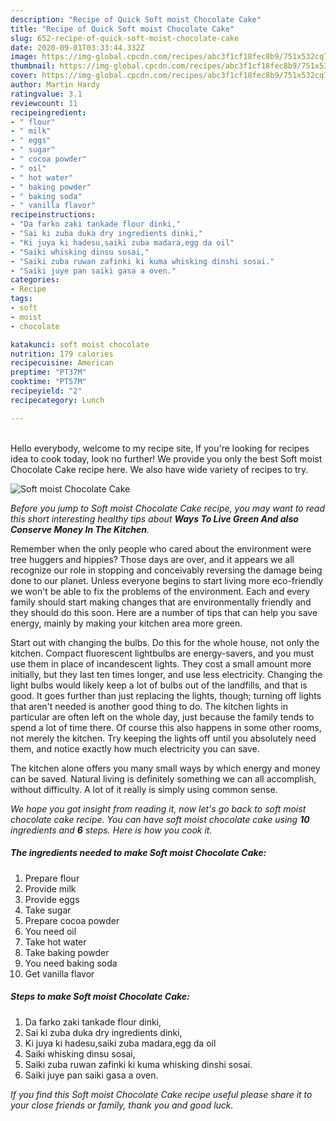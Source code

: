 ```yaml
---
description: "Recipe of Quick Soft moist Chocolate Cake"
title: "Recipe of Quick Soft moist Chocolate Cake"
slug: 652-recipe-of-quick-soft-moist-chocolate-cake
date: 2020-09-01T03:33:44.332Z
image: https://img-global.cpcdn.com/recipes/abc3f1cf18fec8b9/751x532cq70/soft-moist-chocolate-cake-recipe-main-photo.jpg
thumbnail: https://img-global.cpcdn.com/recipes/abc3f1cf18fec8b9/751x532cq70/soft-moist-chocolate-cake-recipe-main-photo.jpg
cover: https://img-global.cpcdn.com/recipes/abc3f1cf18fec8b9/751x532cq70/soft-moist-chocolate-cake-recipe-main-photo.jpg
author: Martin Hardy
ratingvalue: 3.1
reviewcount: 11
recipeingredient:
- " flour"
- " milk"
- " eggs"
- " sugar"
- " cocoa powder"
- " oil"
- " hot water"
- " baking powder"
- " baking soda"
- " vanilla flavor"
recipeinstructions:
- "Da farko zaki tankade flour dinki,"
- "Sai ki zuba duka dry ingredients dinki,"
- "Ki juya ki hadesu,saiki zuba madara,egg da oil"
- "Saiki whisking dinsu sosai,"
- "Saiki zuba ruwan zafinki ki kuma whisking dinshi sosai."
- "Saiki juye pan saiki gasa a oven."
categories:
- Recipe
tags:
- soft
- moist
- chocolate

katakunci: soft moist chocolate 
nutrition: 179 calories
recipecuisine: American
preptime: "PT37M"
cooktime: "PT57M"
recipeyield: "2"
recipecategory: Lunch

---
```

<br>
Hello everybody, welcome to my recipe site, If you're looking for recipes idea to cook today, look no further! We provide you only the best Soft moist Chocolate Cake recipe here. We also have wide variety of recipes to try.
<br>


![Soft moist Chocolate Cake](https://img-global.cpcdn.com/recipes/abc3f1cf18fec8b9/751x532cq70/soft-moist-chocolate-cake-recipe-main-photo.jpg)

<i>Before you jump to Soft moist Chocolate Cake recipe, you may want to read this short interesting healthy tips about 
<strong>Ways To Live Green And also Conserve Money In The Kitchen</strong>.</i>
</br>

Remember when the only people who cared about the environment were tree huggers and hippies? Those days are over, and it appears we all recognize our role in stopping and conceivably reversing the damage being done to our planet. Unless everyone begins to start living more eco-friendly we won't be able to fix the problems of the environment. Each and every family should start making changes that are environmentally friendly and they should do this soon. Here are a number of tips that can help you save energy, mainly by making your kitchen area more green.

Start out with changing the bulbs. Do this for the whole house, not only the kitchen. Compact fluorescent lightbulbs are energy-savers, and you must use them in place of incandescent lights. They cost a small amount more initially, but they last ten times longer, and use less electricity. Changing the light bulbs would likely keep a lot of bulbs out of the landfills, and that is good. It goes further than just replacing the lights, though; turning off lights that aren't needed is another good thing to do. The kitchen lights in particular are often left on the whole day, just because the family tends to spend a lot of time there. Of course this also happens in some other rooms, not merely the kitchen. Try keeping the lights off until you absolutely need them, and notice exactly how much electricity you can save.

The kitchen alone offers you many small ways by which energy and money can be saved. Natural living is definitely something we can all accomplish, without difficulty. A lot of it really is simply using common sense.


<i>We hope you got insight from reading it, now let's go back to soft moist chocolate cake recipe. You can have soft moist chocolate cake using <strong>10</strong> ingredients and <strong>6</strong> steps. Here is how you cook it.
</i>

##### The ingredients needed to make Soft moist Chocolate Cake:

1. Prepare  flour
1. Provide  milk
1. Provide  eggs
1. Take  sugar
1. Prepare  cocoa powder
1. You need  oil
1. Take  hot water
1. Take  baking powder
1. You need  baking soda
1. Get  vanilla flavor


##### Steps to make Soft moist Chocolate Cake:

1. Da farko zaki tankade flour dinki,
1. Sai ki zuba duka dry ingredients dinki,
1. Ki juya ki hadesu,saiki zuba madara,egg da oil
1. Saiki whisking dinsu sosai,
1. Saiki zuba ruwan zafinki ki kuma whisking dinshi sosai.
1. Saiki juye pan saiki gasa a oven.


<i>If you find this Soft moist Chocolate Cake recipe useful please share it to your close friends or family, thank you and good luck.</i>
